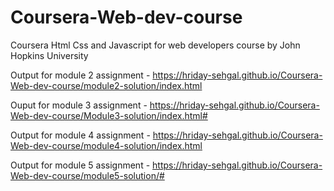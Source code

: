 # Coursera-Web-dev-course

Coursera Html Css and Javascript for web developers course by John Hopkins University

Output for module 2 assignment - https://hriday-sehgal.github.io/Coursera-Web-dev-course/module2-solution/index.html

Ouput for module 3 assignment - https://hriday-sehgal.github.io/Coursera-Web-dev-course/Module3-solution/index.html#

Output for module 4 assignment - https://hriday-sehgal.github.io/Coursera-Web-dev-course/module4-solution/index.html 

Output for module 5 assignment - https://hriday-sehgal.github.io/Coursera-Web-dev-course/module5-solution/# 
